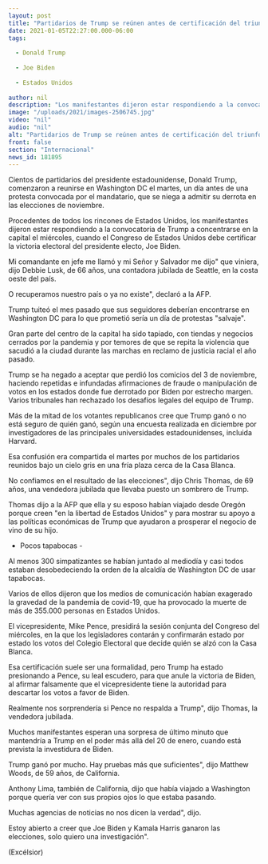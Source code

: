 ```yaml
---
layout: post
title: "Partidarios de Trump se reúnen antes de certificación del triunfo de Biden"
date: 2021-01-05T22:27:00.000-06:00
tags:
  
  - Donald Trump
  
  - Joe Biden
  
  - Estados Unidos
  
author: nil
description: "Los manifestantes dijeron estar respondiendo a la convocatoria de Trump a concentrarse en la capital el miércoles, cuando el Congreso de Estados Unidos debe certificar la victoria electoral del presidente electo, Joe Biden"
image: "/uploads/2021/images-2506745.jpg"
video: "nil"
audio: "nil"
alt: "Partidarios de Trump se reúnen antes de certificación del triunfo de Biden"
front: false
section: "Internacional"
news_id: 181895
---
```


Cientos de partidarios del presidente estadounidense, Donald Trump, comenzaron a reunirse en Washington DC el martes, un día antes de una protesta convocada por el mandatario, que se niega a admitir su derrota en las elecciones de noviembre.

Procedentes de todos los rincones de Estados Unidos, los manifestantes dijeron estar respondiendo a la convocatoria de Trump a concentrarse en la capital el miércoles, cuando el Congreso de Estados Unidos debe certificar la victoria electoral del presidente electo, Joe Biden.

Mi comandante en jefe me llamó y mi Señor y Salvador me dijo" que viniera, dijo Debbie Lusk, de 66 años, una contadora jubilada de Seattle, en la costa oeste del país.

 
O recuperamos nuestro país o ya no existe", declaró a la AFP.

Trump tuiteó el mes pasado que sus seguidores deberían encontrarse en Washington DC para lo que prometió sería un día de protestas "salvaje".

Gran parte del centro de la capital ha sido tapiado, con tiendas y negocios cerrados por la pandemia y por temores de que se repita la violencia que sacudió a la ciudad durante las marchas en reclamo de justicia racial el año pasado.

Trump se ha negado a aceptar que perdió los comicios del 3 de noviembre, haciendo repetidas e infundadas afirmaciones de fraude o manipulación de votos en los estados donde fue derrotado por Biden por estrecho margen. Varios tribunales han rechazado los desafíos legales del equipo de Trump.

Más de la mitad de los votantes republicanos cree que Trump ganó o no está seguro de quién ganó, según una encuesta realizada en diciembre por investigadores de las principales universidades estadounidenses, incluida Harvard.

Esa confusión era compartida el martes por muchos de los partidarios reunidos bajo un cielo gris en una fría plaza cerca de la Casa Blanca.

No confiamos en el resultado de las elecciones", dijo Chris Thomas, de 69 años, una vendedora jubilada que llevaba puesto un sombrero de Trump.

Thomas dijo a la AFP que ella y su esposo habían viajado desde Oregón porque creen "en la libertad de Estados Unidos" y para mostrar su apoyo a las políticas económicas de Trump que ayudaron a prosperar el negocio de vino de su hijo.

- Pocos tapabocas -

Al menos 300 simpatizantes se habían juntado al mediodía y casi todos estaban desobedeciendo la orden de la alcaldía de Washington DC de usar tapabocas.

Varios de ellos dijeron que los medios de comunicación habían exagerado la gravedad de la pandemia de covid-19, que ha provocado la muerte de más de 355.000 personas en Estados Unidos.

El vicepresidente, Mike Pence, presidirá la sesión conjunta del Congreso del miércoles, en la que los legisladores contarán y confirmarán estado por estado los votos del Colegio Electoral que decide quién se alzó con la Casa Blanca.

Esa certificación suele ser una formalidad, pero Trump ha estado presionando a Pence, su leal escudero, para que anule la victoria de Biden, al afirmar falsamente que el vicepresidente tiene la autoridad para descartar los votos a favor de Biden.

Realmente nos sorprendería si Pence no respalda a Trump", dijo Thomas, la vendedora jubilada.

Muchos manifestantes esperan una sorpresa de último minuto que mantendría a Trump en el poder más allá del 20 de enero, cuando está prevista la investidura de Biden.

Trump ganó por mucho. Hay pruebas más que suficientes", dijo Matthew Woods, de 59 años, de California.

Anthony Lima, también de California, dijo que había viajado a Washington porque quería ver con sus propios ojos lo que estaba pasando.

Muchas agencias de noticias no nos dicen la verdad", dijo.

Estoy abierto a creer que Joe Biden y Kamala Harris ganaron las elecciones, solo quiero una investigación".

(Excélsior)